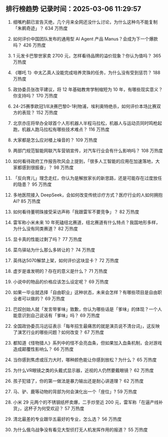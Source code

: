 
## 排行榜趋势 记录时间：2025-03-06 11:29:57
  
  1. 细嘴杓鹬已宣告灭绝，几个月来全网还没什么讨论，为什么这种鸟不能复制「朱鹮奇迹」？ 634 万热度
    
  2. 如何评价中国团队发布的通用型 AI Agent 产品 Manus？会成为下一个爆款吗？ 426 万热度
    
  3. 1 元发卡巴黎世家卖 2700 元，怎样看待品牌的溢价现象？你认为值吗？ 365 万热度
    
  4. 《哪吒 1》中太乙真人没能完成培养灵珠的任务，为什么没有受到惩罚？ 188 万热度
    
  5. 政协委员张改平建议，将 12 年基础教育学制缩短为 10 年，有哪些现实意义？你支持吗？ 170 万热度
    
  6. 24-25赛季欧冠1/8决赛巴黎0-1利物浦，埃利奥特绝杀，如何评价本场比赛双方的表现？ 152 万热度
    
  7. 北京亦庄将举办全球首个人形机器人半程马拉松，机器人与运动员同时鸣枪起跑，机器人跑马拉松有哪些技术难点？ 116 万热度
    
  8. 大家都是怎么应对楼上噪音的？ 109 万热度
    
  9. 两部门规范智能网联汽车营销宣传，对汽车行业会有什么影响吗？ 108 万热度
    
  10. 如何看待政府工作报告吹风会上提到，「很多人工智能的应用在加速落地，大家都感到很振奋」？ 98 万热度
    
  11. 「反向育儿」理念走红，你认为是解放家长的新思路，还是可能存在过度放任的隐患？ 95 万热度
    
  12. 多地医院接入 DeepSeek，会如何改变传统诊疗方式？医疗行业的人如何拥抱 AI? 85 万热度
    
  13. 如何看待董明珠接受采访声称「我跟雷军不要竞争」？ 82 万热度
    
  14. 雷军称小米未来 10 年死磕纽北赛道，纽北赛道有什么特点？我国地形多样，为什么没有同类赛道？ 82 万热度
    
  15. 显卡真的性能过剩了吗？ 77 万热度
    
  16. 菜鸟驿站为什么那么多转让的？ 74 万热度
    
  17. 英伟达5070解禁上架，如何评价这块显卡？ 72 万热度
    
  18. 虚岁是谁发明的？存在的意义是什么？ 71 万热度
    
  19. 小说中的物品的价格应该怎么设定呢？ 69 万热度
    
  20. 如果一毕业就选择「自由职业」这种状态，未来会怎样？有哪些项目是自由职业者可以做的？ 69 万热度
    
  21. 巴奴创始人就「发言带爹味」致歉，你认为哪些话是「爹味」的体现？一个人能意识到自己说话有「爹味」吗？ 69 万热度
    
  22. 全国政协委员冯远征表示「每年招生最痛苦的就是演员说不清台词」，这反映了演艺行业的哪些问题？如何改变？ 67 万热度
    
  23. 都知道《怪物猎人》系列中的怪不会亮血条，但如果加入血条机制，会对游戏造成颠覆性影响么？ 66 万热度
    
  24. 当你感到焦虑或压力大时，哪种颜色能让你感到放松？为什么？ 65 万热度
    
  25. 为什么VR眼镜之类的头戴式显示器，近视的人仍然要戴眼镜？ 62 万热度
    
  26. 孩子犯错了，你的第一做法是暴力输出还是耐心讲道理？ 62 万热度
    
  27. 马、驴、鹿等动物的背部为何会演化出一个「座位」? 59 万热度
    
  28. 小米 29 元两个的不锈钢纸杯卖爆，二手炒至近 200 元，雷军称「在逼产线补货」，这杯子为何受欢迎？ 57 万热度
    
  29. 清北最差的专业跟华五最好的专业，怎么选？ 56 万热度
    
  30. 为什么俄乌战争没有看见大型侦打无人机发挥作用的报道？ 55 万热度
    